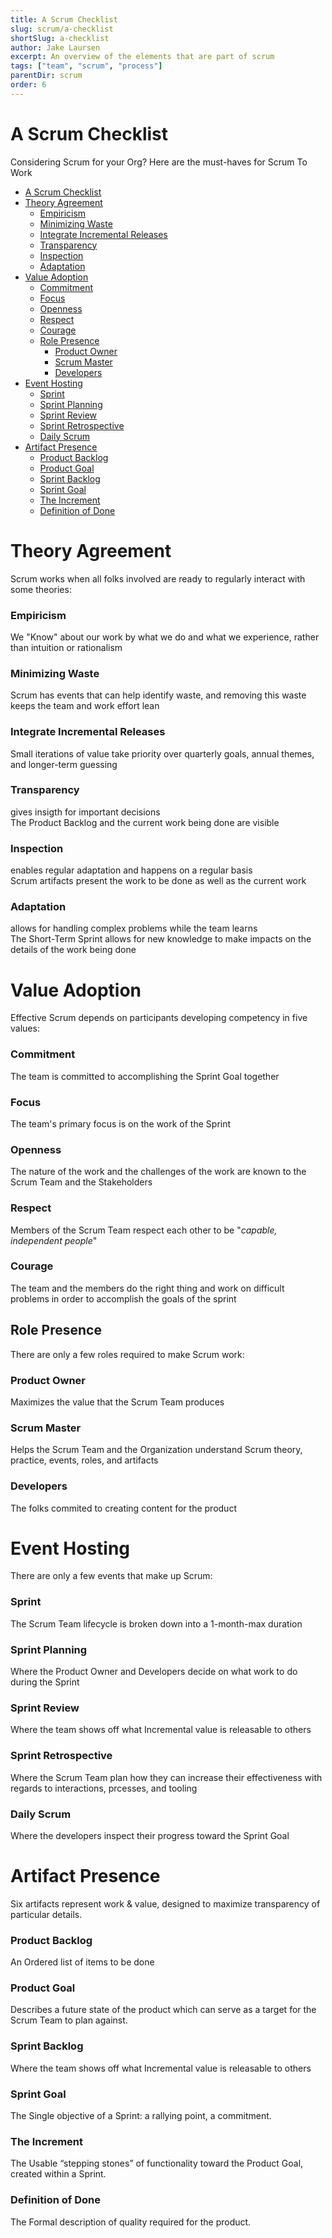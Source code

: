 ```yaml
---
title: A Scrum Checklist
slug: scrum/a-checklist
shortSlug: a-checklist
author: Jake Laursen
excerpt: An overview of the elements that are part of scrum
tags: ["team", "scrum", "process"]
parentDir: scrum
order: 6
---
```


# A Scrum Checklist

Considering Scrum for your Org? Here are the must-haves for Scrum To Work

- [A Scrum Checklist](#a-scrum-checklist)
- [Theory Agreement](#theory-agreement)
    - [Empiricism](#empiricism)
    - [Minimizing Waste](#minimizing-waste)
    - [Integrate Incremental Releases](#integrate-incremental-releases)
    - [Transparency](#transparency)
    - [Inspection](#inspection)
    - [Adaptation](#adaptation)
- [Value Adoption](#value-adoption)
    - [Commitment](#commitment)
    - [Focus](#focus)
    - [Openness](#openness)
    - [Respect](#respect)
    - [Courage](#courage)
  - [Role Presence](#role-presence)
    - [Product Owner](#product-owner)
    - [Scrum Master](#scrum-master)
    - [Developers](#developers)
- [Event Hosting](#event-hosting)
    - [Sprint](#sprint)
    - [Sprint Planning](#sprint-planning)
    - [Sprint Review](#sprint-review)
    - [Sprint Retrospective](#sprint-retrospective)
    - [Daily Scrum](#daily-scrum)
- [Artifact Presence](#artifact-presence)
    - [Product Backlog](#product-backlog)
    - [Product Goal](#product-goal)
    - [Sprint Backlog](#sprint-backlog)
    - [Sprint Goal](#sprint-goal)
    - [The Increment](#the-increment)
    - [Definition of Done](#definition-of-done)

# Theory Agreement

Scrum works when all folks involved are ready to regularly interact with some theories:

### Empiricism

We "Know" about our work by what we do and what we experience, rather than intuition or rationalism

### Minimizing Waste

Scrum has events that can help identify waste, and removing this waste keeps the team and work effort lean

### Integrate Incremental Releases

Small iterations of value take priority over quarterly goals, annual themes, and longer-term guessing

### Transparency

gives insigth for important decisions  
The Product Backlog and the current work being done are visible

### Inspection

enables regular adaptation and happens on a regular basis  
Scrum artifacts present the work to be done as well as the current work

### Adaptation

allows for handling complex problems while the team learns  
The Short-Term Sprint allows for new knowledge to make impacts on the details of the work being done

# Value Adoption

Effective Scrum depends on participants developing competency in five values:

### Commitment

The team is committed to accomplishing the Sprint Goal together

### Focus

The team's primary focus is on the work of the Sprint

### Openness

The nature of the work and the challenges of the work are known to the Scrum Team and the Stakeholders

### Respect

Members of the Scrum Team respect each other to be "_capable, independent people_"

### Courage

The team and the members do the right thing and work on difficult problems in order to accomplish the goals of the sprint

## Role Presence

There are only a few roles required to make Scrum work:

### Product Owner

Maximizes the value that the Scrum Team produces

### Scrum Master

Helps the Scrum Team and the Organization understand Scrum theory, practice, events, roles, and artifacts

### Developers

The folks commited to creating content for the product

# Event Hosting

There are only a few events that make up Scrum:

### Sprint

The Scrum Team lifecycle is broken down into a 1-month-max duration

### Sprint Planning

Where the Product Owner and Developers decide on what work to do during the Sprint

### Sprint Review

Where the team shows off what Incremental value is releasable to others

### Sprint Retrospective

Where the Scrum Team plan how they can increase their effectiveness with regards to interactions, prcesses, and tooling

### Daily Scrum

Where the developers inspect their progress toward the Sprint Goal

# Artifact Presence

Six artifacts represent work & value, designed to maximize transparency of particular details.

### Product Backlog

An Ordered list of items to be done

### Product Goal

Describes a future state of the product which can serve as a target for the Scrum Team to plan against.

### Sprint Backlog

Where the team shows off what Incremental value is releasable to others

### Sprint Goal

The Single objective of a Sprint: a rallying point, a commitment.

### The Increment

The Usable “stepping stones” of functionality toward the Product Goal, created within a Sprint.

### Definition of Done

The Formal description of quality required for the product.
